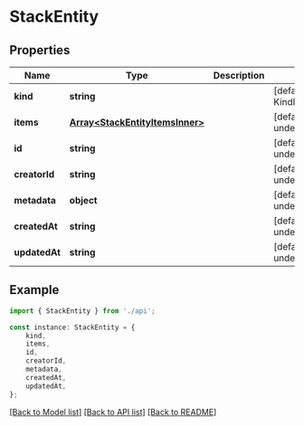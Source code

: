 # StackEntity


## Properties

Name | Type | Description | Notes
------------ | ------------- | ------------- | -------------
**kind** | **string** |  | [default to KindEnum_Stack]
**items** | [**Array&lt;StackEntityItemsInner&gt;**](StackEntityItemsInner.md) |  | [default to undefined]
**id** | **string** |  | [default to undefined]
**creatorId** | **string** |  | [default to undefined]
**metadata** | **object** |  | [default to undefined]
**createdAt** | **string** |  | [default to undefined]
**updatedAt** | **string** |  | [default to undefined]

## Example

```typescript
import { StackEntity } from './api';

const instance: StackEntity = {
    kind,
    items,
    id,
    creatorId,
    metadata,
    createdAt,
    updatedAt,
};
```

[[Back to Model list]](../README.md#documentation-for-models) [[Back to API list]](../README.md#documentation-for-api-endpoints) [[Back to README]](../README.md)
